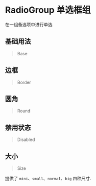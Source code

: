 <!-- @api: OtRadio.vue/OtRadioGroupAPI.md -->

# RadioGroup 单选框组

在一组备选项中进行单选

## 基础用法

> Base



## 边框

> Border



## 圆角

> Round



## 禁用状态

> Disabled



## 大小

> Size

提供了 `mini`、`small`、`normal`、`big` 四种尺寸.
